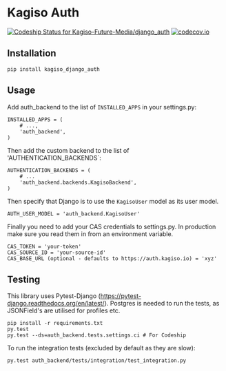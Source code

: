 # Kagiso Auth

[ ![Codeship Status for Kagiso-Future-Media/django_auth](https://codeship.com/projects/f5876350-c731-0132-3b15-4a390261e3f5/status?branch=master)](https://codeship.com/projects/74869)
[![codecov.io](https://codecov.io/github/Kagiso-Future-Media/django_auth/coverage.svg?token=LrFwE9TaXk&branch=master)](https://codecov.io/github/Kagiso-Future-Media/django_auth?branch=master)

## Installation
`pip install kagiso_django_auth`

## Usage
Add auth_backend to the list of `INSTALLED_APPS` in your settings.py:

```
INSTALLED_APPS = (
    # ...,
    'auth_backend',
)
```

Then add the custom backend to the list of 'AUTHENTICATION_BACKENDS`:

```
AUTHENTICATION_BACKENDS = (
    # ...
    'auth_backend.backends.KagisoBackend',
)
```

Then specify that Django is to use the `KagisoUser` model as its user model.

```
AUTH_USER_MODEL = 'auth_backend.KagisoUser'
```

Finally you need to add your CAS credentials to settings.py.
In production make sure you read them in from an environment variable.

```
CAS_TOKEN = 'your-token'
CAS_SOURCE_ID = 'your-source-id'
CAS_BASE_URL (optional - defaults to https://auth.kagiso.io) = 'xyz'
```

## Testing
This library uses Pytest-Django (https://pytest-django.readthedocs.org/en/latest/).
Postgres is needed to run the tests, as JSONField's are utilised for profiles etc.

```
pip install -r requirements.txt
py.test
py.test --ds=auth_backend.tests.settings.ci # For Codeship
```

To run the integration tests (excluded by default as they are slow):
```
py.test auth_backend/tests/integration/test_integration.py
```
